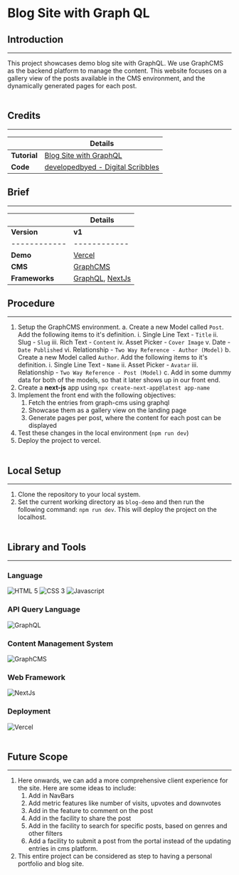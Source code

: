 # Blog Site with Graph QL

## Introduction
<hr>
This project showcases demo blog site with GraphQL. We use GraphCMS as the backend platform to manage the content. This website focuses on a gallery view of the posts available in the CMS environment, and the dynamically generated pages for each post.
<br><br>

## Credits
<hr>

|              | Details |
|--------------|--------------------------------------------------------------------------------------------------------------------|
| **Tutorial** | [Blog Site with GraphQL](https://www.youtube.com/watch?v=Dc7LAgqy1_E)                                              |
| **Code**     | [developedbyed - Digital Scribbles](https://github.com/developedbyed/digital-scribbles)                            |

## Brief
<hr>

|                | Details                                                      |
|----------------|--------------------------------------------------------------|
| **Version**    | **v1**                                                       |
| ------------   | ------------                                                 |
| **Demo**       | [Vercel](https://blog-site-graph-ql.vercel.app)              |
| **CMS**        | [GraphCMS](https://graphcms.com)                             |
| **Frameworks** | [GraphQL](https://graphql.org), [NextJs](https://nextjs.org) |

## Procedure
<hr>

1.  Setup the GraphCMS environment.
    a.  Create a new Model called `Post`. Add the following items to it's definition.
        i. Single Line Text - `Title`
        ii. Slug - `Slug`
        iii. Rich Text - `Content`
        iv. Asset Picker - `Cover Image`
        v. Date - `Date Published`
        vi. Relationship - `Two Way Reference - Author (Model)`
    b. Create a new Model called `Author`. Add the following items to it's definition.
        i. Single Line Text - `Name`
        ii. Asset Picker - `Avatar`
        iii. Relationship - `Two Way Reference - Post (Model)`
    c. Add in some dummy data for both of the models, so that it later shows up in our front end.
2.  Create a **next-js** app using `npx create-next-app@latest app-name`
3.  Implement the front end with the following objectives:
    1.  Fetch the entries from graph-cms using graphql
    2.  Showcase them as a gallery view on the landing page
    3.  Generate pages per post, where the content for each post can be displayed
4.  Test these changes in the local environment (`npm run dev`)
5.  Deploy the project to vercel.
<br><br>

## Local Setup
<hr>

1. Clone the repository to your local system.
2. Set the current working directory as `blog-demo` and then run the following command: `npm run dev`. This will deploy the project on the localhost.
<br><br>

## Library and Tools
<hr>

### Language
![HTML 5](https://img.shields.io/badge/html-%23ff6600.svg?style=for-the-badge&logo=html5&logoColor=white)
![CSS 3](https://img.shields.io/badge/css-%230066ff.svg?style=for-the-badge&logo=css3&logoColor=white)
![Javascript](https://img.shields.io/badge/javascript-%23323330.svg?style=for-the-badge&logo=javascript&logoColor=%23F7DF1E)

### API Query Language
![GraphQL](https://img.shields.io/badge/graph_ql-%23281f4f.svg?style=for-the-badge&logoColor=white)

### Content Management System
![GraphCMS](https://img.shields.io/badge/graphcms-%23990099.svg?style=for-the-badge&logoColor=white)

### Web Framework
![NextJs](https://img.shields.io/badge/next-js-%2300cc00.svg?style=for-the-badge&logo=next-js&logoColor=white)

### Deployment
![Vercel](https://img.shields.io/badge/vercel-%23000000.svg?style=for-the-badge&logo=vercel&logoColor=white)
<br><br>

## Future Scope
<hr>

1. Here onwards, we can add a more comprehensive client experience for the site. Here are some ideas to include:
   1. Add in NavBars
   2. Add metric features like number of visits, upvotes and downvotes
   3. Add in the feature to comment on the post
   4. Add in the facility to share the post
   5. Add in the facility to search for specific posts, based on genres and other filters
   6. Add a facility to submit a post from the portal instead of the updating entries in cms platform.
2. This entire project can be considered as step to having a personal portfolio and blog site.